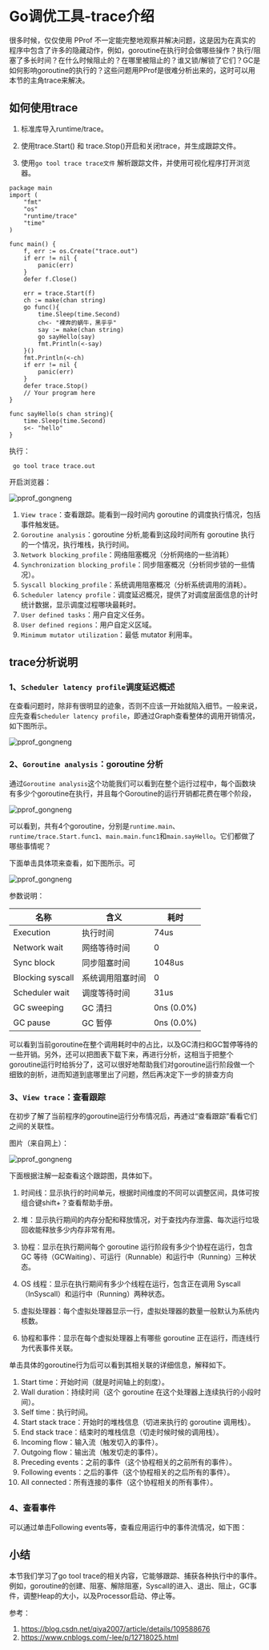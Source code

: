 # Go调优工具-trace介绍

很多时候，仅仅使用 PProf 不一定能完整地观察并解决问题，这是因为在真实的程序中包含了许多的隐藏动作，例如，goroutine在执行时会做哪些操作？执行/阻塞了多长时间？在什么时候阻止的？在哪里被阻止的？谁又锁/解锁了它们？GC是如何影响goroutine的执行的？这些问题用PProf是很难分析出来的，这时可以用本节的主角trace来解决。

## 如何使用trace

1. 标准库导入runtime/trace。

2. 使用trace.Start() 和 trace.Stop()开启和关闭trace，并生成跟踪文件。

3. 使用`go tool trace trace文件` 解析跟踪文件，并使用可视化程序打开浏览器。

```
package main
import (
	"fmt"
	"os"
	"runtime/trace"
	"time"
)

func main() {
	f, err := os.Create("trace.out")
	if err != nil {
		panic(err)
	}
	defer f.Close()

	err = trace.Start(f)
	ch := make(chan string)
	go func(){
		time.Sleep(time.Second)
		ch<- "裸奔的蜗牛，黑乎乎"
		say := make(chan string)
		go sayHello(say)
		fmt.Println(<-say)
	}()
	fmt.Println(<-ch)
	if err != nil {
		panic(err)
	}
	defer trace.Stop()
	// Your program here
}

func sayHello(s chan string){
	time.Sleep(time.Second)
	s<- "hello"
}
```

执行：

```
 go tool trace trace.out
```

开启浏览器：

![pprof_gongneng](images/trace-01.png)

1. `View trace`：查看跟踪。能看到一段时间内 goroutine 的调度执行情况，包括事件触发链。
2.  `Goroutine analysis`：goroutine 分析,能看到这段时间所有 goroutine 执行的一个情况，执行堆栈，执行时间。
3. `Network blocking_profile`：网络阻塞概况（分析网络的一些消耗）
4. `Synchronization blocking_profile`：同步阻塞概况（分析同步锁的一些情况）。
5. `Syscall blocking_profile`：系统调用阻塞概况（分析系统调用的消耗）。
6. `Scheduler latency profile`：调度延迟概况，提供了对调度层面信息的计时统计数据，显示调度过程哪块最耗时。
7. `User defined tasks`：用户自定义任务。
8.  `User defined regions`：用户自定义区域。
9. `Minimum mutator utilization`：最低 mutator 利用率。

## trace分析说明

### 1、`Scheduler latency profile`调度延迟概述

在查看问题时，除非有很明显的迹象，否则不应该一开始就陷入细节。一般来说，应先查看`Scheduler latency profile`，即通过Graph查看整体的调用开销情况，如下图所示。

![pprof_gongneng](images/trace-02.png)



### 2、`Goroutine analysis`：goroutine 分析

通过`Goroutine analysis`这个功能我们可以看到在整个运行过程中，每个函数块有多少个goroutine在执行，并且每个Goroutine的运行开销都花费在哪个阶段，

![pprof_gongneng](images/trace-03.png)

可以看到，共有4个goroutine，分别是`runtime.main`、`runtime/trace.Start.func1`、`main.main.func1`和`main.sayHello`。它们都做了哪些事情呢？

下面单击具体项来查看，如下图所示。可

![pprof_gongneng](images/trace-04.png)

参数说明：



| 名称             | 含义             | 耗时       |
| ---------------- | ---------------- | ---------- |
| Execution        | 执行时间         | 74us       |
| Network wait     | 网络等待时间     | 0          |
| Sync block       | 同步阻塞时间     | 1048us     |
| Blocking syscall | 系统调用阻塞时间 | 0          |
| Scheduler wait   | 调度等待时间     | 31us       |
| GC sweeping      | GC 清扫          | 0ns (0.0%) |
| GC pause         | GC 暂停          | 0ns (0.0%) |

可以看到当前goroutine在整个调用耗时中的占比，以及GC清扫和GC暂停等待的一些开销。另外，还可以把图表下载下来，再进行分析，这相当于把整个goroutine运行时给拆分了，这可以很好地帮助我们对goroutine运行阶段做一个细致的剖析，进而知道到底哪里出了问题，然后再决定下一步的排查方向



### 3、`View trace`：查看跟踪

在初步了解了当前程序的goroutine运行分布情况后，再通过“查看跟踪”看看它们之间的关联性。

图片（来自网上）：

![pprof_gongneng](images/trace-05.jpg)

下面根据注解一起查看这个跟踪图，具体如下。

1.  时间线：显示执行的时间单元，根据时间维度的不同可以调整区间，具体可按组合键shift+？查看帮助手册。

2. 堆：显示执行期间的内存分配和释放情况，对于查找内存泄露、每次运行垃圾回收能释放多少内存非常有用。

3. 协程：显示在执行期间每个 goroutine 运行阶段有多少个协程在运行，包含 GC 等待（GCWaiting）、可运行（Runnable）和运行中（Running）三种状态。

4. OS 线程：显示在执行期间有多少个线程在运行，包含正在调用 Syscall（InSyscall）和运行中（Running）两种状态。

5. 虚拟处理器：每个虚拟处理器显示一行，虚拟处理器的数量一般默认为系统内核数。

6. 协程和事件：显示在每个虚拟处理器上有哪些 goroutine 正在运行，而连线行为代表事件关联。

   

单击具体的goroutine行为后可以看到其相关联的详细信息，解释如下。

1. Start time：开始时间（就是时间轴上的刻度）。
2.  Wall duration：持续时间（这个 goroutine 在这个处理器上连续执行的小段时间）。
3. Self time：执行时间。
4.  Start stack trace：开始时的堆栈信息（切进来执行的 goroutine 调用栈）。
5.  End stack trace：结束时的堆栈信息（切走时候时候的调用栈）。
6. Incoming flow：输入流（触发切入的事件）。
7.  Outgoing flow：输出流（触发切走的事件）。
8.  Preceding events：之前的事件（这个协程相关的之前所有的事件）。
9.  Following events：之后的事件（这个协程相关的之后所有的事件）。
10.  All connected：所有连接的事件（这个协程相关的所有事件）。

## 

### 4、查看事件

可以通过单击Following events等，查看应用运行中的事件流情况，如下图：





## 小结

本节我们学习了go tool trace的相关内容，它能够跟踪、捕获各种执行中的事件。例如，goroutine的创建、阻塞、解除阻塞，Syscall的进入、退出、阻止，GC事件，调整Heap的大小，以及Processor启动、停止等。

参考：

1. https://blog.csdn.net/qiya2007/article/details/109588676
2. https://www.cnblogs.com/-lee/p/12718025.html